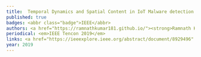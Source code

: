```yaml
---
title: 	Temporal Dynamics and Spatial Content in IoT Malware detection
published: true
badges: <abbr class="badge">IEEE</abbr>
authors: <a href="https://ramnathkumar181.github.io/"><strong>Ramnath Kumar</strong></a> and <a href="https://universe.bits-pilani.ac.in/hyderabad/geethakumari/Profile">G Geethakumari</a>.
periodical: <em>IEEE Tencon 2019</em>
links: <a href="https://ieeexplore.ieee.org/abstract/document/8929496" class="boxed" role="button" target="_blank">PDF</a> <a href="https://github.com/RamnathKumar181/Temporal-Dynamics-and-Spatial-Content-in-IoT-Malware-Detection" class="boxed" role="button" target="_blank">Code</a>
year: 2019
---
```

